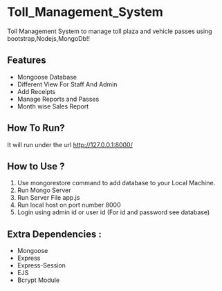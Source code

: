 # Toll_Management_System
Toll Management System to manage toll plaza and vehicle passes using bootstrap,Nodejs,MongoDb!!

## Features
<ul>
  <li>Mongoose Database</li>
  <li>Different View For Staff And Admin</li> 
  <li>Add Receipts</li>
  <li>Manage Reports and Passes</li>
  <li>Month wise Sales Report</li>
</ul>

## How To Run?
It will run under the url http://127.0.0.1:8000/

## How to Use ?
<ol type="number">
<li>Use mongorestore command to add database to your Local Machine.</li>
<li>Run Mongo Server</li>
<li>Run Server File app.js</li>
<li>Run local host on port number 8000</li>
<li>Login using admin id or user id (For id and password see database)</li>
</ol>

## Extra Dependencies :

<ul>
  <li>Mongoose</li>
  <li>Express</li>
  <li>Express-Session</li>
  <li>EJS</li>
  <li>Bcrypt Module</li>
<ul>



